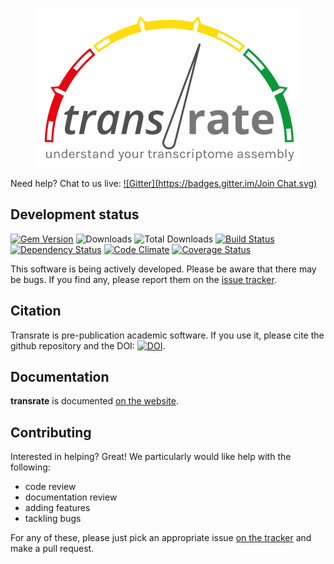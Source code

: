 <p align="center">
  <img alt="Transrate - understand your transcriptome assembly" src="https://github.com/Blahah/transrate/raw/master/docs/transrate_logo_full.png">
</p>

Need help? Chat to us live: [![Gitter](https://badges.gitter.im/Join Chat.svg)](https://gitter.im/Blahah/transrate?utm_source=badge&utm_medium=badge&utm_campaign=pr-badge&utm_content=badge)

## Development status

[![Gem Version](http://img.shields.io/gem/v/transrate.svg)][gem]
![Downloads](http://img.shields.io/gem/dtv/transrate.svg)
![Total Downloads](http://img.shields.io/gem/dt/transrate.svg)
[![Build Status](http://img.shields.io/travis/Blahah/transrate/master.svg)][travis]
[![Dependency Status](http://img.shields.io/gemnasium/Blahah/transrate.svg)][gemnasium]
[![Code Climate](http://img.shields.io/codeclimate/github/Blahah/transrate.svg)][codeclimate]
[![Coverage Status](http://img.shields.io/coveralls/Blahah/transrate.svg)][coveralls]

[gem]: https://badge.fury.io/rb/transrate
[travis]: https://travis-ci.org/Blahah/transrate
[gemnasium]: https://gemnasium.com/Blahah/transrate
[codeclimate]: https://codeclimate.com/github/Blahah/transrate
[coveralls]: https://coveralls.io/r/Blahah/transrate

This software is being actively developed. Please be aware that there may be bugs. If you find any, please report them on the [issue tracker](https://github.com/Blahah/transrate/issues).

## Citation

Transrate is pre-publication academic software. If you use it, please cite the github repository and the DOI: [![DOI](https://zenodo.org/badge/doi/10.5281/zenodo.13161.svg)](http://dx.doi.org/10.5281/zenodo.13161).

## Documentation

**transrate** is documented [on the website](http://hibberdlab.com/transrate).

## Contributing

Interested in helping? Great! We particularly would like help with the following:

- code review
- documentation review
- adding features
- tackling bugs

For any of these, please just pick an appropriate issue [on the tracker](https://github.com/Blahah/transrate/issues) and make a pull request.
